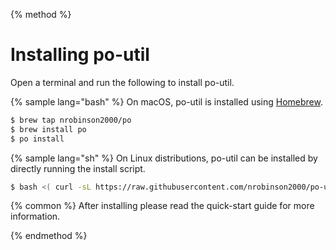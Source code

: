{% method %}
# Installing po-util

Open a terminal and run the following to install po-util.

{% sample lang="bash" %}
On macOS, po-util is installed using [Homebrew](https://brew.sh).

```bash
$ brew tap nrobinson2000/po
$ brew install po
$ po install
```

{% sample lang="sh" %}
On Linux distributions, po-util can be installed by directly running the install script.

```bash
$ bash <( curl -sL https://raw.githubusercontent.com/nrobinson2000/po-util/master/po-util.sh ) install
```

{% common %}
After installing please read the quick-start guide for more information.

{% endmethod %}
